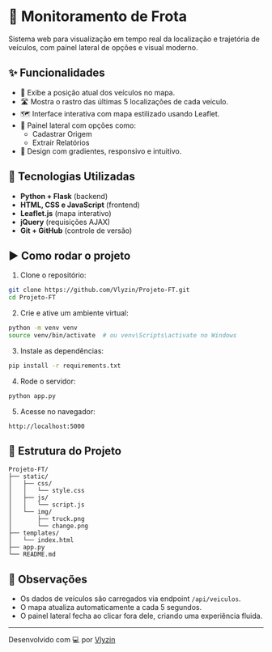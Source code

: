 
# 🚚 Monitoramento de Frota

Sistema web para visualização em tempo real da localização e trajetória de veículos, com painel lateral de opções e visual moderno.

## ✨ Funcionalidades

- 📍 Exibe a posição atual dos veículos no mapa.
- 🛣️ Mostra o rastro das últimas 5 localizações de cada veículo.
- 🗺️ Interface interativa com mapa estilizado usando Leaflet.
- 📂 Painel lateral com opções como:
  - Cadastrar Origem
  - Extrair Relatórios
- 🎨 Design com gradientes, responsivo e intuitivo.

## 🧰 Tecnologias Utilizadas

- **Python + Flask** (backend)
- **HTML, CSS e JavaScript** (frontend)
- **Leaflet.js** (mapa interativo)
- **jQuery** (requisições AJAX)
- **Git + GitHub** (controle de versão)

## ▶️ Como rodar o projeto

1. Clone o repositório:

```bash
git clone https://github.com/Vlyzin/Projeto-FT.git
cd Projeto-FT
```

2. Crie e ative um ambiente virtual:

```bash
python -m venv venv
source venv/bin/activate  # ou venv\Scripts\activate no Windows
```

3. Instale as dependências:

```bash
pip install -r requirements.txt
```

4. Rode o servidor:

```bash
python app.py
```

5. Acesse no navegador:

```
http://localhost:5000
```

## 📁 Estrutura do Projeto

```
Projeto-FT/
├── static/
│   ├── css/
│   │   └── style.css
│   ├── js/
│   │   └── script.js
│   └── img/
│       ├── truck.png
│       └── change.png
├── templates/
│   └── index.html
├── app.py
└── README.md
```

## 📌 Observações

- Os dados de veículos são carregados via endpoint `/api/veiculos`.
- O mapa atualiza automaticamente a cada 5 segundos.
- O painel lateral fecha ao clicar fora dele, criando uma experiência fluida.

---

Desenvolvido com 💻 por [Vlyzin](https://github.com/Vlyzin)
